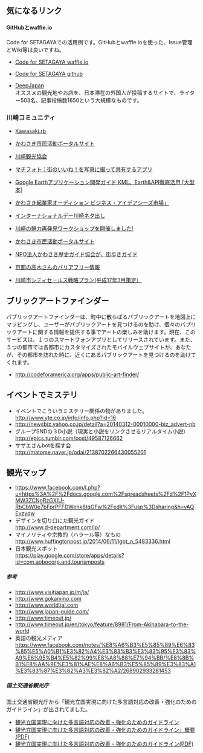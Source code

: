 気になるリンク
--------

#### GitHubとwaffle.io

Code for SETAGAYAでの活用例です。GitHubとwaffle.ioを使った、Issue管理とWiki等は良いですね。

* [Code for SETAGAYA waffle.io](https://waffle.io/codeforsetagaya/hub)
* [Code for SETAGAYA github](https://github.com/codeforsetagaya/hub)


* [DeepJapan](http://www.deepjapan.org)  
  オススメの観光地やお店を、日本滞在の外国人が投稿するサイトで、ライター503名、記事投稿数1650という大規模なものです。
  
### 川崎コミュニティ

* [Kawasaki.rb](https://www.facebook.com/groups/258704250945432/)
* [かわさき市民活動ポータルサイト]( http://kawasaki.genki365.net/)
* [川崎観光協会](http://www.k-kankou.jp/industrial_night/index.html)
* [マチフォト：街のいいね！を写真に撮って共有するアプリ](http://idea.linkdata.org/idea/idea1s126i)
 
* [Google Earthアプリケーション開発ガイド KML、Earth&API徹底活用 [大型本]](http://www.amazon.co.jp/exec/obidos/ASIN/4048867733/machipon-22/ref=nosim)
 
* [かわさき起業家オーディション ビジネス・アイデアシーズ市場」](http://www.kawasaki-net.ne.jp/bizidea/)
 
* [インターナショナルデー川崎ネタ出し](http://www.slideshare.net/nobuotto/ss-29628209)
* [川崎の魅力再発見ワークショップを開催しました!](http://www.city.kawasaki.jp/250/page/0000053814.html)
 
* [かわさき市民活動ポータルサイト](http://kawasaki.genki365.net/)
* [NPO法人かわさき歴史ガイド協会が，街歩きガイド](http://k-kankou.jp/guide/guide2.html)
* [京都の高木さんのバリアフリー情報](http://nakai-taxi.com/elevators)
* [川崎市シティセールス戦略プラン(平成17年3月策定）](http://www.city.kawasaki.jp/miryoku/category/65-2-0-0-0-0-0-0-0-0.html)


ブリックアートファインダー
-----------------------------
パブリックアートファインダーは、町中に散らばるパブリックアートを地図上にマッピングし、ユーザーがパブリックアートを見つけるのを助け、個々のパブリックアートに関する情報を提供する事でアートの楽しみを助けます。現在、このサービスは、１つのスマートフォンアプリとしてリリースされています。また、５つの都市では各都市にカスタマイズされたモバイルウェブサイトが、あなたが、その都市を訪れた時に、近くにあるパブリックアートを見つけるのを助けてくれます。

* <http://codeforamerica.org/apps/public-art-finder/>


イベントでミステリ
------------

- イベントでこういうミステリー関係の物がありました。  
	<http://www.yte.co.jp/info/info.php?id=16>
- <http://newsbiz.yahoo.co.jp/detail?a=20140312-00010000-biz_advert-nb>
- グループSNDの３D小説（現実と小説をリンクさせるリアルタイム小説）  
	<http://epics.tumblr.com/post/49587126662>
- サザエさんbotを探す会  
	<http://matome.naver.jp/odai/2138702266430055201>


観光マップ
---------------

- <https://www.facebook.com/l.php?u=https%3A%2F%2Fdocs.google.com%2Fspreadsheets%2Fd%2F1PyXMW3ZCNgRzGXIU-RbCbW0e7bFprPFFDWehk6tqGFw%2Fedit%3Fusp%3Dsharing&h=vAQEvzyqw>
- デザインを切り口にた観光ガイド  
	<http://www.d-department.com/jp/>
- マイノリティや宗教的（ハラール等）なもの  
	<http://www.huffingtonpost.jp/2014/06/11/lgbt_n_5483336.html>
- 日本観光スポット  
	<https://play.google.com/store/apps/details?id=com.aobocorp.and.tourismposts>

##### 参考
- <http://www.visitjapan.jp/m/ja/>
- <http://www.gokamino.com>
- <http://www.world.jal.com>
- <http://www.japan-guide.com/>
- <http://www.timeout.jp/>
- <http://www.timeout.jp/en/tokyo/feature/8981/From-Akihabara-to-the-world>
- 英語の観光メディア
	<https://www.facebook.com/notes/%E8%A6%B3%E5%85%89%E6%83%85%E5%A0%B1%E3%82%A4%E3%83%B3%E3%83%95%E3%83%A9%E6%95%B4%E5%82%99%E8%A8%88%E7%94%BB/%E8%8B%B1%E8%AA%9E%E3%81%AE%E8%A6%B3%E5%85%89%E3%83%A1%E3%83%87%E3%82%A3%E3%82%A2/268902933281453>

##### 国土交通省観光庁

国土交通省観光庁から「観光立国実現に向けた多言語対応の改善・強化のためのガイドライン」が出されてました。

* [観光立国実現に向けた多言語対応の改善・強化のためのガイドライン](http://www.mlit.go.jp/kankocho/news03_000102.html)
* [観光立国実現に向けた多言語対応の改善・強化のためのガイドライン」概要(PDF)](http://www.milt.go.jp/common/001029755.pdf)
* [観光立国実現に向けた多言語対応の改善・強化のためのガイドライン(PDF)](http://www.milt.go.jp/common/001029742.pdf)
